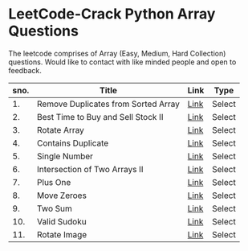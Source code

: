 # LeetCode-Crack Python Array Questions

The leetcode comprises of Array (Easy, Medium, Hard Collection) questions. Would like to contact with like minded people and open to feedback.

<table>
  <thead>
    <tr>
      <th>sno.</th>
      <th>Title</th>
      <th>Link</th>
      <th>Type</th>
    </tr>
  </thead>
  <tbody>
    <tr>
      <td>1.</td>
      <td>Remove Duplicates from Sorted Array</td>
      <td><a href="">Link</a></td>
      <td>Select</td>
    </tr>
    <!-- Add more rows below -->
    <tr>
      <td>2.</td>
      <td>Best Time to Buy and Sell Stock II</td>
      <td><a href="">Link</a></td>
      <td>Select</td>
    </tr>
    <tr>
      <td>3.</td>
      <td>Rotate Array</td>
      <td><a href="">Link</a></td>
      <td>Select</td>
    </tr>
    <tr>
      <td>4.</td>
      <td>Contains Duplicate</td>
      <td><a href="">Link</a></td>
      <td>Select</td>
    </tr>
    <tr>
      <td>5.</td>
      <td>Single Number</td>
      <td><a href="">Link</a></td>
      <td>Select</td>
    </tr>
    <tr>
      <td>6.</td>
      <td>Intersection of Two Arrays II</td>
      <td><a href="">Link</a></td>
      <td>Select</td>
    </tr>
    <tr>
      <td>7.</td>
      <td>Plus One</td>
      <td><a href="">Link</a></td>
      <td>Select</td>
    </tr>
    <tr>
      <td>8.</td>
      <td>Move Zeroes</td>
      <td><a href="">Link</a></td>
      <td>Select</td>
    </tr>
    <tr>
      <td>9.</td>
      <td>Two Sum</td>
      <td><a href="">Link</a></td>
      <td>Select</td>
    </tr>
    <tr>
      <td>10.</td>
      <td>Valid Sudoku</td>
      <td><a href="">Link</a></td>
      <td>Select</td>
    </tr>
    <tr>
      <td>11.</td>
      <td>Rotate Image</td>
      <td><a href="">Link</a></td>
      <td>Select</td>
    </tr>
      
  </tbody>
</table>
